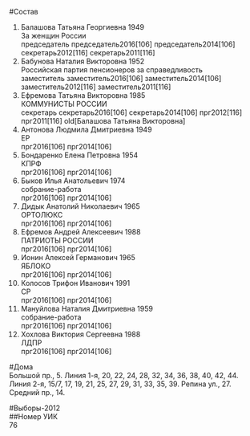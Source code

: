 #Состав  
1. Балашова Татьяна Георгиевна 1949  
    За женщин России  
    председатель председатель2016[106] председатель2014[106] секретарь2012[116] секретарь2011[116]  
2. Бабунова Наталия Викторовна 1952  
    Российская партия пенсионеров за справедливость  
    заместитель заместитель2016[106] заместитель2014[106] заместитель2012[116] заместитель2011[116]  
3. Ефремова Татьяна Викторовна 1985  
    КОММУНИСТЫ РОССИИ  
    секретарь секретарь2016[106] секретарь2014[106] прг2012[116] прг2011[116] old[Балашова Татьяна Викторовна]  
4. Антонова Людмила Дмитриевна 1949  
    ЕР  
    прг2016[106] прг2014[106]  
5. Бондаренко Елена Петровна 1954  
    КПРФ  
    прг2016[106] прг2014[106]  
6. Быков Илья Анатольевич 1974  
    собрание-работа  
    прг2016[106] прг2014[106]  
7. Дидык Анатолий Николаевич 1965  
    ОРТОЛЮКС  
    прг2016[106] прг2014[106]  
8. Ефремов Андрей Алексеевич 1988  
    ПАТРИОТЫ РОССИИ  
    прг2016[106] прг2014[106]  
9. Ионин Алексей Германович 1965  
    ЯБЛОКО  
    прг2016[106] прг2014[106]  
10. Колосов Трифон Иванович 1991  
    СР  
    прг2016[106] прг2014[106]  
11. Мануйлова Наталия Дмитриевна 1959  
    собрание-работа  
    прг2016[106] прг2014[106]  
12. Хохлова Виктория Сергеевна 1988  
    ЛДПР  
    прг2016[106] прг2014[106]  
  
#Дома  
Большой пр.,   5. Линия  1-я,     20, 22, 24, 28, 32, 34, 36, 38, 40, 42, 44. Линия  2-я,     15/7, 17, 19, 21, 25, 27, 29, 31, 33, 35, 39. Репина ул.,   27. Средний пр.,   14.  
  
#Выборы-2012  
##Номер УИК  
76  
